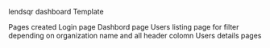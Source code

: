 lendsqr dashboard Template



Pages created
Login page
Dashbord page
Users listing page for filter depending on organization name and all header colomn 
Users details pages
